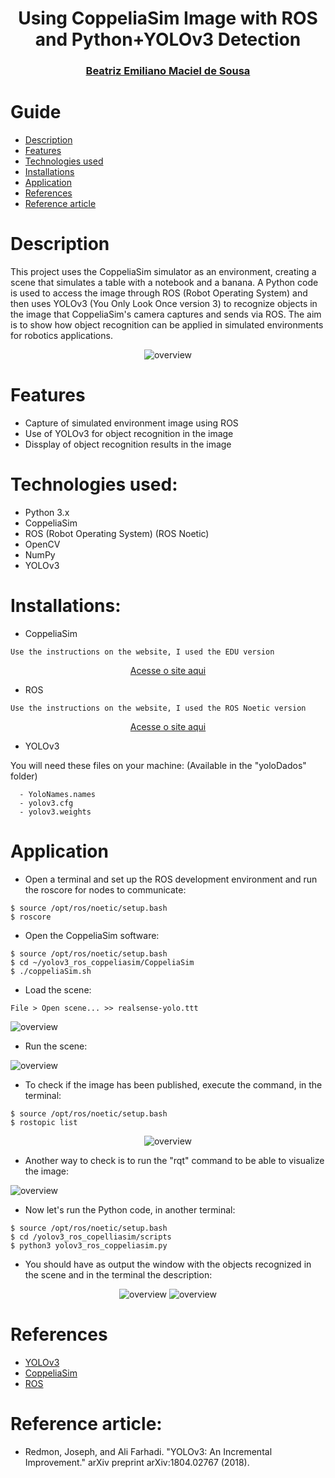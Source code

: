 <h1 align="center">
Using CoppeliaSim Image with ROS and Python+YOLOv3 Detection
</h1>

<div align="center">
<h3>
<a href="https://www.linkedin.com/in/beatriz-emiliano/">Beatriz Emiliano Maciel de Sousa</a>
</h3>
</div>

# Guide
- [Description](#description)
- [Features](#features)
- [Technologies used](#technologies-used)
- [Installations](#installations)
- [Application](#application)
- [References](#references)
- [Reference article](#reference-article)

# Description

This project uses the CoppeliaSim simulator as an environment, creating a scene that simulates a table with a notebook and a banana. A Python code is used to access the image through ROS (Robot Operating System) and then uses YOLOv3 (You Only Look Once version 3) to recognize objects in the image that CoppeliaSim's camera captures and sends via ROS. The aim is to show how object recognition can be applied in simulated environments for robotics applications.

<div align="center">

![overview](images/image_7.jpeg)

</div>

# Features
- Capture of simulated environment image using ROS
- Use of YOLOv3 for object recognition in the image
- Dissplay of object recognition results in the image

# Technologies used:
- Python 3.x
- CoppeliaSim
- ROS (Robot Operating System) (ROS Noetic)
- OpenCV
- NumPy
- YOLOv3

# Installations:
- CoppeliaSim 
```
Use the instructions on the website, I used the EDU version
```
<div align="center">

[ Acesse o site aqui ](https://www.coppeliarobotics.com/downloads)

</div>

- ROS 
```
Use the instructions on the website, I used the ROS Noetic version
```
<div align="center">

[ Acesse o site aqui ](http://wiki.ros.org/noetic/Installation)

</div>

- YOLOv3

You will need these files on your machine: (Available in the "yoloDados" folder)

```
  - YoloNames.names
  - yolov3.cfg
  - yolov3.weights
```

# Application
- Open a terminal and set up the ROS development environment and run the roscore for nodes to communicate:
```
$ source /opt/ros/noetic/setup.bash
$ roscore
```
- Open the CoppeliaSim software:
```
$ source /opt/ros/noetic/setup.bash
$ cd ~/yolov3_ros_coppeliasim/CoppeliaSim
$ ./coppeliaSim.sh
```
- Load the scene: 
```
File > Open scene... >> realsense-yolo.ttt
```
![overview](images/image_1.jpeg)

- Run the scene:

![overview](images/image_2.jpeg)

- To check if the image has been published, execute the command, in the terminal:
```
$ source /opt/ros/noetic/setup.bash
$ rostopic list
```

<div align="center">

![overview](images/image_5.jpeg)

</div>

- Another way to check is to run the "rqt" command to be able to visualize the image:

![overview](images/image_6.jpeg)

- Now let's run the Python code, in another terminal:
```
$ source /opt/ros/noetic/setup.bash
$ cd /yolov3_ros_copelliasim/scripts
$ python3 yolov3_ros_coppeliasim.py
```
- You should have as output the window with the objects recognized in the scene and in the terminal the description:

<div align="center">

![overview](images/image_7.jpeg)
![overview](images/image_8.jpeg)

</div>

# References
- [YOLOv3](https://pjreddie.com/darknet/yolo/)
- [CoppeliaSim](https://www.coppeliarobotics.com/)
- [ROS](https://www.ros.org/)

# Reference article:
- Redmon, Joseph, and Ali Farhadi. "YOLOv3: An Incremental Improvement." arXiv preprint arXiv:1804.02767 (2018).
